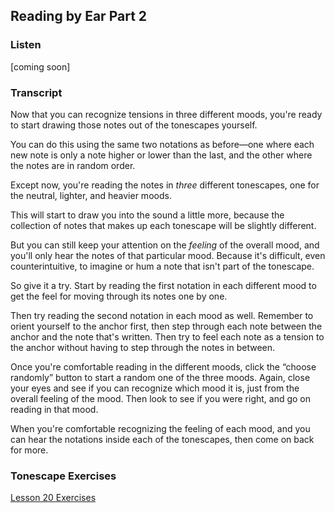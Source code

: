 ## Reading by Ear Part 2



### Listen



[coming soon]



### Transcript

Now that you can recognize tensions in three different moods, you're ready to start drawing those notes out of the tonescapes yourself.

You can do this using the same two notations as before&mdash;one where each new note is only a note higher or lower than the last, and the other where the notes are in random order.

Except now, you're reading the notes in *three* different tonescapes, one for the neutral, lighter, and heavier moods.

This will start to draw you into the sound a little more, because the collection of notes that makes up each tonescape will be slightly different.

But you can still keep your attention on the *feeling* of the overall mood, and you'll only hear the notes of that particular mood. Because it's difficult, even counterintuitive, to imagine or hum a note that isn't part of the tonescape.

So give it a try. Start by reading the first notation in each different mood to get the feel for moving through its notes one by one.

Then try reading the second notation in each mood as well. Remember to orient yourself to the anchor first, then step through each note between the anchor and the note that's written. Then try to feel each note as a tension to the anchor without having to step through the notes in between.

Once you're comfortable reading in the different moods, click the “choose randomly” button to start a random one of the three moods. Again, close your eyes and see if you can recognize which mood it is, just from the overall feeling of the mood. Then look to see if you were right, and go on reading in that mood.

When you're comfortable recognizing the feeling of each mood, and you can hear the notations inside each of the tonescapes, then come on back for more.



### Tonescape Exercises

[Lesson 20 Exercises](20-exercises.html)
